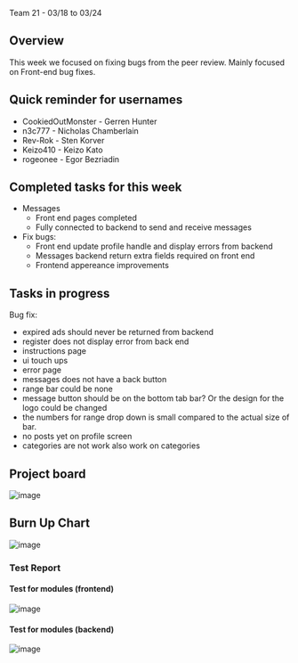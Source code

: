 Team 21 - 03/18 to 03/24

## Overview

This week we focused on fixing bugs from the peer review. 
Mainly focused on Front-end bug fixes. 

## Quick reminder for usernames

* CookiedOutMonster - Gerren Hunter
* n3c777 - Nicholas Chamberlain
* Rev-Rok - Sten Korver
* Keizo410 - Keizo Kato
* rogeonee - Egor Bezriadin

## Completed tasks for this week
- Messages
  - Front end pages completed
  - Fully connected to backend to send and receive messages
- Fix bugs:
  - Front end update profile handle and display errors from backend
  - Messages backend return extra fields required on front end
  - Frontend appereance improvements

## Tasks in progress

Bug fix: 
- expired ads should never be returned from backend
- register does not display error from back end 
- instructions page 
- ui touch ups
- error page
- messages does not have a back button 
- range bar could be none 
- message button should be on the bottom tab bar? Or the design for the logo could be changed 
- the numbers for range drop down is small compared to the actual size of bar. 
- no posts yet on profile screen 
- categories are not work also work on categories 


## Project board

![image](https://github.com/COSC-499-W2023/year-long-project-team-21/assets/112997109/26e16174-3500-485f-9299-cae3c1383cb1)


## Burn Up Chart
![image](https://github.com/COSC-499-W2023/year-long-project-team-21/assets/112997109/c72a1ed7-8257-48ae-8658-7ad80dcafb7f)



### Test Report

#### Test for modules (frontend)
![image](https://github.com/COSC-499-W2023/year-long-project-team-21/assets/90278067/12ca80b1-90c6-4999-88ee-24905929f7ed)

#### Test for modules (backend)
![image](https://github.com/COSC-499-W2023/year-long-project-team-21/assets/112997109/3f479cf7-3548-462f-bbfc-ebfe76eeaa1c)
